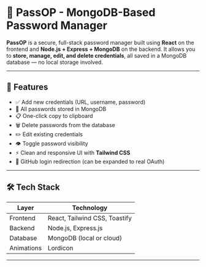 # 🔐 PassOP - MongoDB-Based Password Manager

**PassOP** is a secure, full-stack password manager built using **React** on the frontend and **Node.js + Express + MongoDB** on the backend. It allows you to **store, manage, edit, and delete credentials**, all saved in a MongoDB database — no local storage involved.

---

## 🚀 Features

- ✅ Add new credentials (URL, username, password)
- 🧠 All passwords stored in MongoDB
- 📋 One-click copy to clipboard
- 🗑️ Delete passwords from the database
- ✏️ Edit existing credentials
- 👁️ Toggle password visibility
- ⚡ Clean and responsive UI with **Tailwind CSS**
- 🔗 GitHub login redirection (can be expanded to real OAuth)

---

## 🛠 Tech Stack

| Layer      | Technology                   |
|------------|------------------------------|
| Frontend   | React, Tailwind CSS, Toastify|
| Backend    | Node.js, Express.js          |
| Database   | MongoDB (local or cloud)     |
| Animations | Lordicon                     |

---
